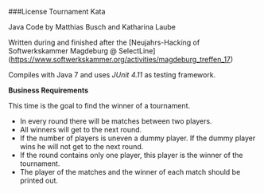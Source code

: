 ###License Tournament Kata

Java Code by Matthias Busch and Katharina Laube

Written during and finished after the [Neujahrs-Hacking of Softwerkskammer Magdeburg @ SelectLine] 
(https://www.softwerkskammer.org/activities/magdeburg_treffen_17)

Compiles with Java 7 and uses *JUnit 4.11* as testing framework.

**Business Requirements**

This time is the goal to find the winner of a tournament. 
* In every round there will be matches between two players. 
* All winners will get to the next round.
* If the number of players is uneven a dummy player. If the dummy player wins he will not get to the next round.
* If the round contains only one player, this player is the winner of the tournament.
* The player of the matches and the winner of each match should be printed out.